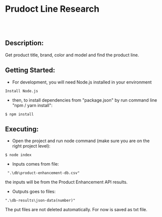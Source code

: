 # Prudoct Line Research
<br /> <br /> 
## Description:

Get product title, brand, color and model and find the product line.


## Getting Started: <br /> 


* For development, you will need Node.js installed in your environment 

```
Install Node.js

```
   * then, to install dependencies from "package.json" by run command line "npm / yarn install":
```
$ npm install

```

## Executing:

* Open the project and run node command (make sure you are on the right project level):
```
$ node index

```
*  Inputs comes from file: 
```
 ".\db\product-enhancement-db.csv" 

 ```
 the inputs will be from the Product Enhancement API results.

*  Outputs goes to files: 
```
".\db-results\json-data(number)" 

```
The put files are not deleted automatically.
For now is saved as txt file.


